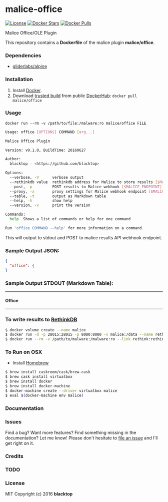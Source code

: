 malice-office
=============

[![License](http://img.shields.io/:license-mit-blue.svg)](http://doge.mit-license.org) [![Docker Stars](https://img.shields.io/docker/stars/malice/office.svg)](https://hub.docker.com/r/malice/office/) [![Docker Pulls](https://img.shields.io/docker/pulls/malice/office.svg)](https://hub.docker.com/r/malice/office/)

Malice Office/OLE Plugin

This repository contains a **Dockerfile** of the malice plugin **malice/office**.

### Dependencies

-	[gliderlabs/alpine](https://hub.docker.com/_/gliderlabs/alpine/)

### Installation

1.	Install [Docker](https://www.docker.io/).
2.	Download [trusted build](https://hub.docker.com/r/malice/office/) from public [DockerHub](https://hub.docker.com): `docker pull malice/office`

### Usage

```
docker run --rm -v /path/to/file:/malware:ro malice/office FILE
```

```bash
Usage: office [OPTIONS] COMMAND [arg...]

Malice Office Plugin

Version: v0.1.0, BuildTime: 20160627

Author:
  blacktop - <https://github.com/blacktop>

Options:
  --verbose, -V      verbose output
  --rethinkdb value  rethinkdb address for Malice to store results [$MALICE_RETHINKDB]
  --post, -p         POST results to Malice webhook [$MALICE_ENDPOINT]
  --proxy, -x        proxy settings for Malice webhook endpoint [$MALICE_PROXY]
  --table, -t        output as Markdown table
  --help, -h         show help
  --version, -v      print the version

Commands:
  help  Shows a list of commands or help for one command

Run 'office COMMAND --help' for more information on a command.
```

This will output to stdout and POST to malice results API webhook endpoint.

### Sample Output JSON:

```json
{
  "office": {
}
```

### Sample Output STDOUT (Markdown Table):

---

#### Office


---

### To write results to [RethinkDB](https://rethinkdb.com)

```bash
$ docker volume create --name malice
$ docker run -d -p 28015:28015 -p 8080:8080 -v malice:/data --name rethink rethinkdb
$ docker run --rm -v /path/to/malware:/malware:ro --link rethink:rethink malice/office -t FILE
```

### To Run on OSX

-	Install [Homebrew](http://brew.sh)

```bash
$ brew install caskroom/cask/brew-cask
$ brew cask install virtualbox
$ brew install docker
$ brew install docker-machine
$ docker-machine create --driver virtualbox malice
$ eval $(docker-machine env malice)
```

### Documentation

### Issues

Find a bug? Want more features? Find something missing in the documentation? Let me know! Please don't hesitate to [file an issue](https://github.com/maliceio/malice-office/issues/new) and I'll get right on it.

### Credits

### TODO

### License

MIT Copyright (c) 2016 **blacktop**